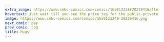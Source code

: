 ```yaml
---
extra_image: https://www.smbc-comics.com/comics/165012338820220416after.png
hovertext: Just wait till you see the price tag for the public-private partnership hugs.
image: https://www.smbc-comics.com/comics/1650123249-20220416.png
next_comic: pay
prev_comic: cog
title: Hugs
---
```


